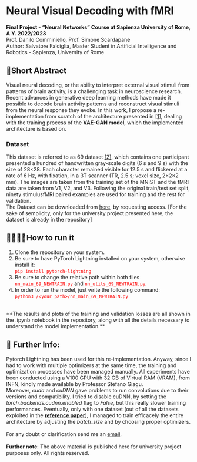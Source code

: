 # Neural Visual Decoding with fMRI

**Final Project - “Neural Networks” Course at Sapienza University of Rome, A.Y. 2022/2023** \
Prof. Danilo Comminiello, Prof. Simone Scardapane <br>
Author: Salvatore Falciglia, Master Student in Artificial Intelligence and Robotics - Sapienza, University of Rome

## 📜Short Abstract
Visual neural decoding, or the ability to interpret external visual stimuli from patterns of brain activity, is a challenging task in neuroscience research. Recent advances in generative deep learning methods have made it possible to decode brain activity patterns and reconstruct visual stimuli from the neural response they evoke. In this work, I propose a re-implementation from scratch of the architecture presented in [[1]](https://www.sciencedirect.com/science/article/pii/S1053811920310879), dealing with the training process of the **VAE-GAN model**, which the implemented architecture is based on.

### Dataset
This dataset is referred to as 69 dataset [[2]](https://pubmed.ncbi.nlm.nih.gov/20858128/), which contains one participant presented a hundred of handwritten gray-scale digits (6 s and 9 s) with the size of 28×28. Each character remained visible for 12.5 s and flickered at a rate of 6 Hz, with fixation, in a 3T scanner (TR, 2.5 s; voxel size, 2×2×2 mm). The images are taken from the training set of the MNIST and the fMRI data are taken from V1, V2, and V3. Following the original train/test set split, ninety stimulusfMRI paired examples are used for training and the rest for validation. <br>
The Dataset can be downloaded from [here](https://data.donders.ru.nl/collections/di/dcc/DSC_2018.00112_485?0), by requesting access. [For the sake of semplicity, only for the university project presented here, the dataset is already in the repository]


## 👨‍💻👩‍💻How to run it
1) Clone the repository on your system. <br>
2) Be sure to have PyTorch Lightning installed on your system, otherwise install it: <br>
<font color="red">`pip install pytorch-lightning`</font> <br>
3) Be sure to change the relative path within both files <font color="red">`nn_main_69_NEWTRAIN.py`</font> and <font color="red">`nn_utils_69_NEWTRAIN.py`</font>. <br>
4) In order to run the model, just write the following command: <br>
<font color="red">`python3 /<your path>/nn_main_69_NEWTRAIN.py`</font> <br>
  <br>
**The results and plots of the training and validation losses are all shown in the .ipynb notebook in the repository, along with all the details necessary to understand the model implementation.**


## 📝 Further Info:
Pytorch Lightning has been used for this re-implementation. Anyway, since I had to work with multiple optimizers at the same time, the training and optimization processes have been managed manually.
All experiments have been conducted using a V100 GPU with 32 GB of Virtual RAM (VRAM), from INFN, kindly made available by Professor Stefano Giagu. <br>
Moreover, *cuda* and *cuDNN* gave problems to run convolutions due to their versions and compatibility. I tried to disable cuDNN, by setting the *torch.backends.cudnn.enabled* flag to *False*, but this really slower training performances. Eventually, only with one dataset (out of all the datasets exploited in the [**reference paper**](https://www.sciencedirect.com/science/article/pii/S1053811920310879)),  I managed to train efficacely the entire architecture by adjusting the *batch_size* and by choosing proper optimizers. <br>
  <br>
For any doubt or clarification send me an [email](mailto:falciglia.2015426@studenti.uniroma1.it?subject=[GitHub_LTW]).<br>
  <br>
**Further note**: The above material is published here for university project purposes only. All rights reserved.
